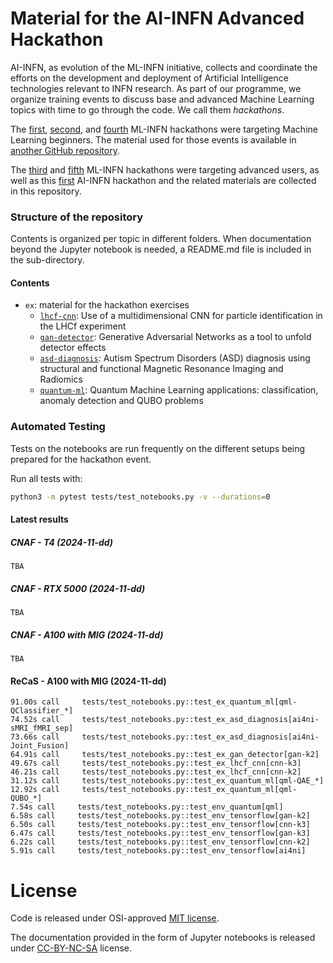 # Material for the AI-INFN Advanced Hackathon

AI-INFN, as evolution of the ML-INFN initiative, collects and coordinate the efforts 
on the development and deployment of Artificial Intelligence technologies relevant 
to INFN research. As part of our programme, we organize training events to discuss 
base and advanced Machine Learning topics with time to go through the code.
We call them _hackathons_.

The [first](https://agenda.infn.it/event/25855), 
[second](https://agenda.infn.it/event/28565), and 
[fourth](https://agenda.infn.it/event/35607) ML-INFN hackathons were targeting
Machine Learning beginners. The material used for those events is available in 
[another GitHub repository](https://github.com/tommasoboccali/ml_infn_hackBase).

The [third](https://agenda.infn.it/event/32568) and 
[fifth](https://agenda.infn.it/event/37650) ML-INFN hackathons were targeting 
advanced users, as well as this [first](https://agenda.infn.it/event/43129) 
AI-INFN hackathon and the related materials are collected in this repository.

### Structure of the repository
Contents is organized per topic in different folders. 
When documentation beyond the Jupyter notebook is needed, a README.md file is 
included in the sub-directory.

#### Contents
* `ex`: material for the hackathon exercises
  * [`lhcf-cnn`](./ex/lhcf-cnn): Use of a multidimensional CNN for particle 
  identification in the LHCf experiment
  * [`gan-detector`](./ex/gan-detector): Generative Adversarial Networks as 
  a tool to unfold detector effects
  * [`asd-diagnosis`](./ex/asd-diagnosis): Autism Spectrum Disorders (ASD) 
  diagnosis using structural and functional Magnetic Resonance Imaging and 
  Radiomics
  * [`quantum-ml`](./ex/quantum-ml): Quantum Machine Learning applications: 
  classification, anomaly detection and QUBO problems

### Automated Testing
Tests on the notebooks are run frequently on the different setups being prepared
for the hackathon event.

Run all tests with:
```bash
python3 -m pytest tests/test_notebooks.py -v --durations=0
```

#### Latest results

##### CNAF - T4 (2024-11-dd)
```
TBA
```

##### CNAF - RTX 5000 (2024-11-dd)
```
TBA
```

##### CNAF - A100 with MIG (2024-11-dd)
```
TBA
```

#### ReCaS - A100 with MIG (2024-11-dd)
```
91.00s call     tests/test_notebooks.py::test_ex_quantum_ml[qml-QClassifier_*]
74.52s call     tests/test_notebooks.py::test_ex_asd_diagnosis[ai4ni-sMRI_fMRI_sep]
73.66s call     tests/test_notebooks.py::test_ex_asd_diagnosis[ai4ni-Joint_Fusion]
64.91s call     tests/test_notebooks.py::test_ex_gan_detector[gan-k2]
49.67s call     tests/test_notebooks.py::test_ex_lhcf_cnn[cnn-k3]
46.21s call     tests/test_notebooks.py::test_ex_lhcf_cnn[cnn-k2]
31.12s call     tests/test_notebooks.py::test_ex_quantum_ml[qml-QAE_*]
12.92s call     tests/test_notebooks.py::test_ex_quantum_ml[qml-QUBO_*]
7.54s call     tests/test_notebooks.py::test_env_quantum[qml]
6.58s call     tests/test_notebooks.py::test_env_tensorflow[gan-k2]
6.50s call     tests/test_notebooks.py::test_env_tensorflow[cnn-k3]
6.47s call     tests/test_notebooks.py::test_env_tensorflow[gan-k3]
6.22s call     tests/test_notebooks.py::test_env_tensorflow[cnn-k2]
5.91s call     tests/test_notebooks.py::test_env_tensorflow[ai4ni]
```

# License
Code is released under OSI-approved [MIT license](./LICENSE).

The documentation provided in the form of Jupyter notebooks is 
released under [CC-BY-NC-SA](./CC-BY-NC-SA-4.0) license.

